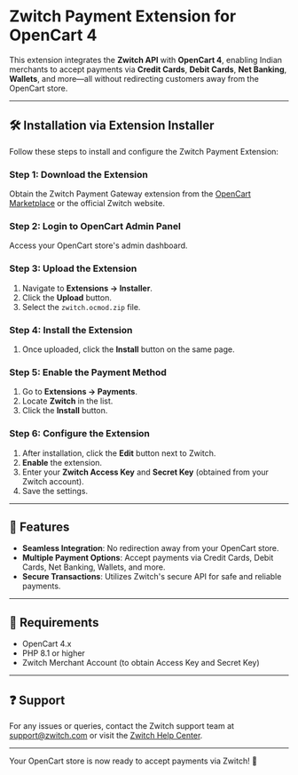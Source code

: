 # Zwitch Payment Extension for OpenCart 4

This extension integrates the **Zwitch API** with **OpenCart 4**, enabling Indian merchants to accept payments via **Credit Cards**, **Debit Cards**, **Net Banking**, **Wallets**, and more—all without redirecting customers away from the OpenCart store.

---

## 🛠️ Installation via Extension Installer

Follow these steps to install and configure the Zwitch Payment Extension:

### Step 1: Download the Extension
Obtain the Zwitch Payment Gateway extension from the [OpenCart Marketplace](https://www.opencart.com/) or the official Zwitch website.

### Step 2: Login to OpenCart Admin Panel
Access your OpenCart store's admin dashboard.

### Step 3: Upload the Extension
1. Navigate to **Extensions -> Installer**.
2. Click the **Upload** button.
3. Select the `zwitch.ocmod.zip` file.

### Step 4: Install the Extension
1. Once uploaded, click the **Install** button on the same page.

### Step 5: Enable the Payment Method
1. Go to **Extensions -> Payments**.
2. Locate **Zwitch** in the list.
3. Click the **Install** button.

### Step 6: Configure the Extension
1. After installation, click the **Edit** button next to Zwitch.
2. **Enable** the extension.
3. Enter your **Zwitch Access Key** and **Secret Key** (obtained from your Zwitch account).
4. Save the settings.

---

## 🚀 Features
- **Seamless Integration**: No redirection away from your OpenCart store.
- **Multiple Payment Options**: Accept payments via Credit Cards, Debit Cards, Net Banking, Wallets, and more.
- **Secure Transactions**: Utilizes Zwitch's secure API for safe and reliable payments.

---

## 📄 Requirements
- OpenCart 4.x
- PHP 8.1 or higher
- Zwitch Merchant Account (to obtain Access Key and Secret Key)

---

## ❓ Support
For any issues or queries, contact the Zwitch support team at [support@zwitch.com](mailto:support@zwitch.com) or visit the [Zwitch Help Center](https://www.zwitch.com/help).

---

Your OpenCart store is now ready to accept payments via Zwitch! 🎉